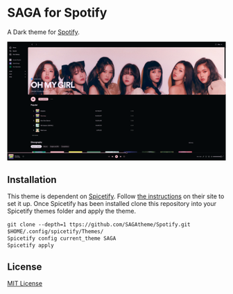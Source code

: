 # SAGA for Spotify

A Dark theme for [Spotify](https://spotify.com).

![Screenshot](./screenshot.png) </br>

## Installation
This theme is dependent on [Spicetify](https://spicetify.app/). Follow [the instructions](https://spicetify.app/docs/getting-started) on their site to set it up. Once Spicetify has been installed clone this repository into your Spicetify themes folder and apply the theme.

```
git clone --depth=1 ttps://github.com/SAGAtheme/Spotify.git $HOME/.config/spicetify/Themes/
Spicetify config current_theme SAGA
Spicetify apply
```

## License

[MIT License](./LICENSE)

